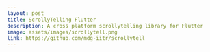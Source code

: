 ```yaml
---
layout: post
title: ScrollyTelling Flutter
description: A cross platform scrollytelling library for Flutter
image: assets/images/scrollytell.png
link: https://github.com/mdg-iitr/scrollytell
---
```


